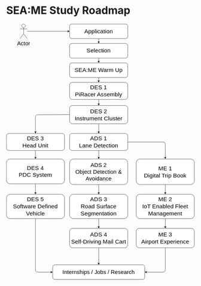 # SEA:ME Study Roadmap

<svg xmlns="http://www.w3.org/2000/svg" xmlns:xlink="http://www.w3.org/1999/xlink" version="1.1" width="778px" viewBox="-0.5 -0.5 778 1052" content="&lt;mxfile pages=&quot;2&quot;&gt;&lt;diagram name=&quot;SEA:ME&quot; id=&quot;uRKl7_90KI2oCN6sLFnV&quot;&gt;&lt;mxGraphModel dx=&quot;1509&quot; dy=&quot;749&quot; grid=&quot;1&quot; gridSize=&quot;10&quot; guides=&quot;1&quot; tooltips=&quot;1&quot; connect=&quot;1&quot; arrows=&quot;1&quot; fold=&quot;1&quot; page=&quot;1&quot; pageScale=&quot;1&quot; pageWidth=&quot;850&quot; pageHeight=&quot;1100&quot; math=&quot;0&quot; shadow=&quot;0&quot;&gt;&lt;root&gt;&lt;mxCell id=&quot;0&quot;/&gt;&lt;mxCell id=&quot;1&quot; parent=&quot;0&quot;/&gt;&lt;mxCell id=&quot;25&quot; style=&quot;edgeStyle=none;html=1;exitX=0.5;exitY=1;exitDx=0;exitDy=0;entryX=0.5;entryY=0;entryDx=0;entryDy=0;fontSize=23;&quot; edge=&quot;1&quot; parent=&quot;1&quot; source=&quot;2&quot; target=&quot;7&quot;&gt;&lt;mxGeometry relative=&quot;1&quot; as=&quot;geometry&quot;/&gt;&lt;/mxCell&gt;&lt;UserObject label=&quot;&amp;lt;span style=&amp;quot;font-size: 24px;&amp;quot;&amp;gt;DES 1&amp;lt;br&amp;gt;PiRacer Assembly&amp;lt;/span&amp;gt;&quot; link=&quot;https://github.com/SEA-ME/DES_PiRacer-Assembly&quot; linkTarget=&quot;_blank&quot; id=&quot;2&quot;&gt;&lt;mxCell style=&quot;rounded=1;whiteSpace=wrap;html=1;&quot; vertex=&quot;1&quot; parent=&quot;1&quot;&gt;&lt;mxGeometry x=&quot;305&quot; y=&quot;280&quot; width=&quot;240&quot; height=&quot;70&quot; as=&quot;geometry&quot;/&gt;&lt;/mxCell&gt;&lt;/UserObject&gt;&lt;mxCell id=&quot;24&quot; style=&quot;edgeStyle=none;html=1;exitX=0.5;exitY=1;exitDx=0;exitDy=0;entryX=0.5;entryY=0;entryDx=0;entryDy=0;fontSize=23;&quot; edge=&quot;1&quot; parent=&quot;1&quot; source=&quot;4&quot; target=&quot;2&quot;&gt;&lt;mxGeometry relative=&quot;1&quot; as=&quot;geometry&quot;/&gt;&lt;/mxCell&gt;&lt;UserObject label=&quot;&amp;lt;font style=&amp;quot;font-size: 24px;&amp;quot;&amp;gt;SEA:ME Warm Up&amp;lt;/font&amp;gt;&quot; link=&quot;https://github.com/SEA-ME/SEA-ME-warm-up&quot; linkTarget=&quot;_blank&quot; id=&quot;4&quot;&gt;&lt;mxCell style=&quot;rounded=1;whiteSpace=wrap;html=1;&quot; vertex=&quot;1&quot; parent=&quot;1&quot;&gt;&lt;mxGeometry x=&quot;305&quot; y=&quot;200&quot; width=&quot;240&quot; height=&quot;60&quot; as=&quot;geometry&quot;/&gt;&lt;/mxCell&gt;&lt;/UserObject&gt;&lt;mxCell id=&quot;23&quot; style=&quot;edgeStyle=none;html=1;exitX=0.5;exitY=1;exitDx=0;exitDy=0;entryX=0.5;entryY=0;entryDx=0;entryDy=0;fontSize=23;&quot; edge=&quot;1&quot; parent=&quot;1&quot; source=&quot;5&quot; target=&quot;4&quot;&gt;&lt;mxGeometry relative=&quot;1&quot; as=&quot;geometry&quot;/&gt;&lt;/mxCell&gt;&lt;mxCell id=&quot;5&quot; value=&quot;&amp;lt;font style=&amp;quot;font-size: 24px;&amp;quot;&amp;gt;Selection&amp;lt;/font&amp;gt;&quot; style=&quot;rounded=1;whiteSpace=wrap;html=1;&quot; vertex=&quot;1&quot; parent=&quot;1&quot;&gt;&lt;mxGeometry x=&quot;305&quot; y=&quot;120&quot; width=&quot;240&quot; height=&quot;60&quot; as=&quot;geometry&quot;/&gt;&lt;/mxCell&gt;&lt;mxCell id=&quot;22&quot; style=&quot;edgeStyle=none;html=1;exitX=0.5;exitY=1;exitDx=0;exitDy=0;entryX=0.5;entryY=0;entryDx=0;entryDy=0;fontSize=23;&quot; edge=&quot;1&quot; parent=&quot;1&quot; source=&quot;6&quot; target=&quot;5&quot;&gt;&lt;mxGeometry relative=&quot;1&quot; as=&quot;geometry&quot;/&gt;&lt;/mxCell&gt;&lt;mxCell id=&quot;6&quot; value=&quot;&amp;lt;font style=&amp;quot;font-size: 24px;&amp;quot;&amp;gt;Application&amp;lt;/font&amp;gt;&quot; style=&quot;rounded=1;whiteSpace=wrap;html=1;&quot; vertex=&quot;1&quot; parent=&quot;1&quot;&gt;&lt;mxGeometry x=&quot;305&quot; y=&quot;40&quot; width=&quot;240&quot; height=&quot;60&quot; as=&quot;geometry&quot;/&gt;&lt;/mxCell&gt;&lt;mxCell id=&quot;26&quot; style=&quot;edgeStyle=none;html=1;exitX=0;exitY=0.5;exitDx=0;exitDy=0;entryX=0.5;entryY=0;entryDx=0;entryDy=0;fontSize=23;&quot; edge=&quot;1&quot; parent=&quot;1&quot; source=&quot;7&quot; target=&quot;8&quot;&gt;&lt;mxGeometry relative=&quot;1&quot; as=&quot;geometry&quot;&gt;&lt;Array as=&quot;points&quot;&gt;&lt;mxPoint x=&quot;164&quot; y=&quot;413&quot;/&gt;&lt;/Array&gt;&lt;/mxGeometry&gt;&lt;/mxCell&gt;&lt;mxCell id=&quot;29&quot; style=&quot;edgeStyle=none;html=1;exitX=0.5;exitY=1;exitDx=0;exitDy=0;entryX=0.5;entryY=0;entryDx=0;entryDy=0;fontSize=23;&quot; edge=&quot;1&quot; parent=&quot;1&quot; source=&quot;7&quot; target=&quot;11&quot;&gt;&lt;mxGeometry relative=&quot;1&quot; as=&quot;geometry&quot;/&gt;&lt;/mxCell&gt;&lt;UserObject label=&quot;&amp;lt;span style=&amp;quot;font-size: 24px;&amp;quot;&amp;gt;DES 2&amp;lt;br&amp;gt;Instrument Cluster&amp;lt;/span&amp;gt;&quot; link=&quot;https://github.com/SEA-ME/DES_Instrument-Cluster&quot; linkTarget=&quot;_blank&quot; id=&quot;7&quot;&gt;&lt;mxCell style=&quot;rounded=1;whiteSpace=wrap;html=1;&quot; vertex=&quot;1&quot; parent=&quot;1&quot;&gt;&lt;mxGeometry x=&quot;305&quot; y=&quot;375&quot; width=&quot;240&quot; height=&quot;75&quot; as=&quot;geometry&quot;/&gt;&lt;/mxCell&gt;&lt;/UserObject&gt;&lt;mxCell id=&quot;27&quot; style=&quot;edgeStyle=none;html=1;exitX=0.5;exitY=1;exitDx=0;exitDy=0;entryX=0.5;entryY=0;entryDx=0;entryDy=0;fontSize=23;&quot; edge=&quot;1&quot; parent=&quot;1&quot; source=&quot;8&quot; target=&quot;9&quot;&gt;&lt;mxGeometry relative=&quot;1&quot; as=&quot;geometry&quot;/&gt;&lt;/mxCell&gt;&lt;UserObject label=&quot;&amp;lt;span style=&amp;quot;font-size: 24px;&amp;quot;&amp;gt;DES 3&amp;lt;br&amp;gt;Head Unit&amp;lt;/span&amp;gt;&quot; link=&quot;https://github.com/SEA-ME/DES_Head-Unit&quot; linkTarget=&quot;_blank&quot; id=&quot;8&quot;&gt;&lt;mxCell style=&quot;rounded=1;whiteSpace=wrap;html=1;&quot; vertex=&quot;1&quot; parent=&quot;1&quot;&gt;&lt;mxGeometry x=&quot;44&quot; y=&quot;490&quot; width=&quot;240&quot; height=&quot;70&quot; as=&quot;geometry&quot;/&gt;&lt;/mxCell&gt;&lt;/UserObject&gt;&lt;mxCell id=&quot;28&quot; style=&quot;edgeStyle=none;html=1;exitX=0.5;exitY=1;exitDx=0;exitDy=0;entryX=0.5;entryY=0;entryDx=0;entryDy=0;fontSize=23;&quot; edge=&quot;1&quot; parent=&quot;1&quot; source=&quot;9&quot; target=&quot;10&quot;&gt;&lt;mxGeometry relative=&quot;1&quot; as=&quot;geometry&quot;/&gt;&lt;/mxCell&gt;&lt;UserObject label=&quot;&amp;lt;span style=&amp;quot;font-size: 24px;&amp;quot;&amp;gt;DES 4&amp;lt;br&amp;gt;PDC System&amp;lt;/span&amp;gt;&quot; link=&quot;https://github.com/SEA-ME/DES_PDC-System&quot; linkTarget=&quot;_blank&quot; id=&quot;9&quot;&gt;&lt;mxCell style=&quot;rounded=1;whiteSpace=wrap;html=1;&quot; vertex=&quot;1&quot; parent=&quot;1&quot;&gt;&lt;mxGeometry x=&quot;44&quot; y=&quot;595&quot; width=&quot;240&quot; height=&quot;102&quot; as=&quot;geometry&quot;/&gt;&lt;/mxCell&gt;&lt;/UserObject&gt;&lt;mxCell id=&quot;39&quot; style=&quot;edgeStyle=none;html=1;exitX=0.5;exitY=1;exitDx=0;exitDy=0;entryX=0;entryY=0.5;entryDx=0;entryDy=0;fontSize=23;&quot; edge=&quot;1&quot; parent=&quot;1&quot; source=&quot;10&quot; target=&quot;36&quot;&gt;&lt;mxGeometry relative=&quot;1&quot; as=&quot;geometry&quot;&gt;&lt;Array as=&quot;points&quot;&gt;&lt;mxPoint x=&quot;164&quot; y=&quot;1060&quot;/&gt;&lt;/Array&gt;&lt;/mxGeometry&gt;&lt;/mxCell&gt;&lt;UserObject label=&quot;&amp;lt;span style=&amp;quot;font-size: 24px;&amp;quot;&amp;gt;DES 5&amp;lt;br&amp;gt;Software Defined Vehicle&amp;lt;br&amp;gt;&amp;lt;/span&amp;gt;&quot; link=&quot;https://github.com/SEA-ME/DES_SDV&quot; linkTarget=&quot;_blank&quot; id=&quot;10&quot;&gt;&lt;mxCell style=&quot;rounded=1;whiteSpace=wrap;html=1;&quot; vertex=&quot;1&quot; parent=&quot;1&quot;&gt;&lt;mxGeometry x=&quot;44&quot; y=&quot;740&quot; width=&quot;240&quot; height=&quot;100&quot; as=&quot;geometry&quot;/&gt;&lt;/mxCell&gt;&lt;/UserObject&gt;&lt;mxCell id=&quot;30&quot; style=&quot;edgeStyle=none;html=1;exitX=0.5;exitY=1;exitDx=0;exitDy=0;entryX=0.5;entryY=0;entryDx=0;entryDy=0;fontSize=23;&quot; edge=&quot;1&quot; parent=&quot;1&quot; source=&quot;11&quot; target=&quot;12&quot;&gt;&lt;mxGeometry relative=&quot;1&quot; as=&quot;geometry&quot;/&gt;&lt;/mxCell&gt;&lt;mxCell id=&quot;33&quot; style=&quot;edgeStyle=none;html=1;exitX=1;exitY=0.5;exitDx=0;exitDy=0;entryX=0.5;entryY=0;entryDx=0;entryDy=0;fontSize=23;&quot; edge=&quot;1&quot; parent=&quot;1&quot; source=&quot;11&quot; target=&quot;15&quot;&gt;&lt;mxGeometry relative=&quot;1&quot; as=&quot;geometry&quot;&gt;&lt;Array as=&quot;points&quot;&gt;&lt;mxPoint x=&quot;700&quot; y=&quot;525&quot;/&gt;&lt;/Array&gt;&lt;/mxGeometry&gt;&lt;/mxCell&gt;&lt;UserObject label=&quot;&amp;lt;span style=&amp;quot;font-size: 24px;&amp;quot;&amp;gt;ADS 1&amp;lt;br&amp;gt;Lane Detection&amp;lt;br&amp;gt;&amp;lt;/span&amp;gt;&quot; link=&quot;https://github.com/SEA-ME/ADS_Autonomous-Lane-Detection&quot; linkTarget=&quot;_blank&quot; id=&quot;11&quot;&gt;&lt;mxCell style=&quot;rounded=1;whiteSpace=wrap;html=1;&quot; vertex=&quot;1&quot; parent=&quot;1&quot;&gt;&lt;mxGeometry x=&quot;305&quot; y=&quot;490&quot; width=&quot;240&quot; height=&quot;70&quot; as=&quot;geometry&quot;/&gt;&lt;/mxCell&gt;&lt;/UserObject&gt;&lt;mxCell id=&quot;31&quot; style=&quot;edgeStyle=none;html=1;exitX=0.5;exitY=1;exitDx=0;exitDy=0;entryX=0.5;entryY=0;entryDx=0;entryDy=0;fontSize=23;&quot; edge=&quot;1&quot; parent=&quot;1&quot; source=&quot;12&quot; target=&quot;13&quot;&gt;&lt;mxGeometry relative=&quot;1&quot; as=&quot;geometry&quot;/&gt;&lt;/mxCell&gt;&lt;UserObject label=&quot;&amp;lt;font style=&amp;quot;font-size: 23px;&amp;quot;&amp;gt;ADS 2&amp;lt;br&amp;gt;Object Detection &amp;amp;amp; Avoidance&amp;lt;/font&amp;gt;&quot; link=&quot;https://github.com/SEA-ME/ADS_Object-Detection-and-Avoidance&quot; linkTarget=&quot;_blank&quot; id=&quot;12&quot;&gt;&lt;mxCell style=&quot;rounded=1;whiteSpace=wrap;html=1;&quot; vertex=&quot;1&quot; parent=&quot;1&quot;&gt;&lt;mxGeometry x=&quot;305&quot; y=&quot;595&quot; width=&quot;240&quot; height=&quot;105&quot; as=&quot;geometry&quot;/&gt;&lt;/mxCell&gt;&lt;/UserObject&gt;&lt;mxCell id=&quot;32&quot; style=&quot;edgeStyle=none;html=1;exitX=0.5;exitY=1;exitDx=0;exitDy=0;entryX=0.5;entryY=0;entryDx=0;entryDy=0;fontSize=23;&quot; edge=&quot;1&quot; parent=&quot;1&quot; source=&quot;13&quot; target=&quot;14&quot;&gt;&lt;mxGeometry relative=&quot;1&quot; as=&quot;geometry&quot;/&gt;&lt;/mxCell&gt;&lt;UserObject label=&quot;&amp;lt;span style=&amp;quot;font-size: 24px;&amp;quot;&amp;gt;ADS 3&amp;lt;br&amp;gt;Road Surface Segmentation&amp;lt;br&amp;gt;&amp;lt;/span&amp;gt;&quot; link=&quot;https://github.com/SEA-ME/ADS_Road-Surface-Segmentation&quot; linkTarget=&quot;_blank&quot; id=&quot;13&quot;&gt;&lt;mxCell style=&quot;rounded=1;whiteSpace=wrap;html=1;&quot; vertex=&quot;1&quot; parent=&quot;1&quot;&gt;&lt;mxGeometry x=&quot;305&quot; y=&quot;740&quot; width=&quot;240&quot; height=&quot;100&quot; as=&quot;geometry&quot;/&gt;&lt;/mxCell&gt;&lt;/UserObject&gt;&lt;mxCell id=&quot;40&quot; style=&quot;edgeStyle=none;html=1;exitX=0.5;exitY=1;exitDx=0;exitDy=0;entryX=0.5;entryY=0;entryDx=0;entryDy=0;fontSize=23;&quot; edge=&quot;1&quot; parent=&quot;1&quot; source=&quot;14&quot; target=&quot;36&quot;&gt;&lt;mxGeometry relative=&quot;1&quot; as=&quot;geometry&quot;/&gt;&lt;/mxCell&gt;&lt;UserObject label=&quot;&amp;lt;span style=&amp;quot;font-size: 24px;&amp;quot;&amp;gt;ADS 4&amp;lt;br&amp;gt;Self-Driving Mail Cart&amp;lt;br&amp;gt;&amp;lt;/span&amp;gt;&quot; link=&quot;https://github.com/SEA-ME/ADS_Self-driving-mail-cart&quot; linkTarget=&quot;_blank&quot; id=&quot;14&quot;&gt;&lt;mxCell style=&quot;rounded=1;whiteSpace=wrap;html=1;&quot; vertex=&quot;1&quot; parent=&quot;1&quot;&gt;&lt;mxGeometry x=&quot;305&quot; y=&quot;880&quot; width=&quot;240&quot; height=&quot;80&quot; as=&quot;geometry&quot;/&gt;&lt;/mxCell&gt;&lt;/UserObject&gt;&lt;mxCell id=&quot;34&quot; style=&quot;edgeStyle=none;html=1;exitX=0.5;exitY=1;exitDx=0;exitDy=0;entryX=0.5;entryY=0;entryDx=0;entryDy=0;fontSize=23;&quot; edge=&quot;1&quot; parent=&quot;1&quot; source=&quot;15&quot; target=&quot;16&quot;&gt;&lt;mxGeometry relative=&quot;1&quot; as=&quot;geometry&quot;/&gt;&lt;/mxCell&gt;&lt;UserObject label=&quot;&amp;lt;span style=&amp;quot;font-size: 24px;&amp;quot;&amp;gt;ME 1&amp;lt;br&amp;gt;Digital Trip Book&amp;lt;br&amp;gt;&amp;lt;/span&amp;gt;&quot; link=&quot;https://github.com/SEA-ME/ME_Digital-Trip-Book&quot; linkTarget=&quot;_blank&quot; id=&quot;15&quot;&gt;&lt;mxCell style=&quot;rounded=1;whiteSpace=wrap;html=1;&quot; vertex=&quot;1&quot; parent=&quot;1&quot;&gt;&lt;mxGeometry x=&quot;580&quot; y=&quot;595&quot; width=&quot;240&quot; height=&quot;105&quot; as=&quot;geometry&quot;/&gt;&lt;/mxCell&gt;&lt;/UserObject&gt;&lt;mxCell id=&quot;35&quot; style=&quot;edgeStyle=none;html=1;exitX=0.5;exitY=1;exitDx=0;exitDy=0;entryX=0.5;entryY=0;entryDx=0;entryDy=0;fontSize=23;&quot; edge=&quot;1&quot; parent=&quot;1&quot; source=&quot;16&quot; target=&quot;17&quot;&gt;&lt;mxGeometry relative=&quot;1&quot; as=&quot;geometry&quot;/&gt;&lt;/mxCell&gt;&lt;UserObject label=&quot;&amp;lt;span style=&amp;quot;font-size: 24px;&amp;quot;&amp;gt;ME 2&amp;lt;br&amp;gt;IoT Enabled Fleet Management&amp;lt;br&amp;gt;&amp;lt;/span&amp;gt;&quot; link=&quot;https://github.com/SEA-ME/ME_IoT-Enabled-Fleet-Management&quot; linkTarget=&quot;_blank&quot; id=&quot;16&quot;&gt;&lt;mxCell style=&quot;rounded=1;whiteSpace=wrap;html=1;&quot; vertex=&quot;1&quot; parent=&quot;1&quot;&gt;&lt;mxGeometry x=&quot;580&quot; y=&quot;740&quot; width=&quot;240&quot; height=&quot;100&quot; as=&quot;geometry&quot;/&gt;&lt;/mxCell&gt;&lt;/UserObject&gt;&lt;mxCell id=&quot;41&quot; style=&quot;edgeStyle=none;html=1;exitX=0.5;exitY=1;exitDx=0;exitDy=0;entryX=1;entryY=0.5;entryDx=0;entryDy=0;fontSize=23;&quot; edge=&quot;1&quot; parent=&quot;1&quot; source=&quot;17&quot; target=&quot;36&quot;&gt;&lt;mxGeometry relative=&quot;1&quot; as=&quot;geometry&quot;&gt;&lt;Array as=&quot;points&quot;&gt;&lt;mxPoint x=&quot;700&quot; y=&quot;1060&quot;/&gt;&lt;/Array&gt;&lt;/mxGeometry&gt;&lt;/mxCell&gt;&lt;UserObject label=&quot;&amp;lt;span style=&amp;quot;font-size: 24px;&amp;quot;&amp;gt;ME 3&amp;lt;br&amp;gt;Airport Experience&amp;lt;br&amp;gt;&amp;lt;/span&amp;gt;&quot; link=&quot;https://github.com/SEA-ME/ME_Airport-Experience&quot; linkTarget=&quot;_blank&quot; id=&quot;17&quot;&gt;&lt;mxCell style=&quot;rounded=1;whiteSpace=wrap;html=1;&quot; vertex=&quot;1&quot; parent=&quot;1&quot;&gt;&lt;mxGeometry x=&quot;580&quot; y=&quot;880&quot; width=&quot;240&quot; height=&quot;80&quot; as=&quot;geometry&quot;/&gt;&lt;/mxCell&gt;&lt;/UserObject&gt;&lt;mxCell id=&quot;36&quot; value=&quot;Internships / Jobs / Research&quot; style=&quot;rounded=1;whiteSpace=wrap;html=1;fontSize=23;&quot; vertex=&quot;1&quot; parent=&quot;1&quot;&gt;&lt;mxGeometry x=&quot;235&quot; y=&quot;1030&quot; width=&quot;380&quot; height=&quot;60&quot; as=&quot;geometry&quot;/&gt;&lt;/mxCell&gt;&lt;mxCell id=&quot;43&quot; style=&quot;edgeStyle=none;html=1;entryX=0;entryY=0.5;entryDx=0;entryDy=0;fontSize=23;&quot; edge=&quot;1&quot; parent=&quot;1&quot; source=&quot;42&quot; target=&quot;6&quot;&gt;&lt;mxGeometry relative=&quot;1&quot; as=&quot;geometry&quot;/&gt;&lt;/mxCell&gt;&lt;mxCell id=&quot;42&quot; value=&quot;Actor&quot; style=&quot;shape=umlActor;verticalLabelPosition=bottom;verticalAlign=top;html=1;outlineConnect=0;fontSize=23;&quot; vertex=&quot;1&quot; parent=&quot;1&quot;&gt;&lt;mxGeometry x=&quot;100&quot; y=&quot;40&quot; width=&quot;30&quot; height=&quot;60&quot; as=&quot;geometry&quot;/&gt;&lt;/mxCell&gt;&lt;/root&gt;&lt;/mxGraphModel&gt;&lt;/diagram&gt;&lt;/mxfile&gt;" onclick="(function(svg){var src=window.event.target||window.event.srcElement;while (src!=null&amp;&amp;src.nodeName.toLowerCase()!='a'){src=src.parentNode;}if(src==null){if(svg.wnd!=null&amp;&amp;!svg.wnd.closed){svg.wnd.focus();}else{var r=function(evt){if(evt.data=='ready'&amp;&amp;evt.source==svg.wnd){svg.wnd.postMessage(decodeURIComponent(svg.getAttribute('content')),'*');window.removeEventListener('message',r);}};window.addEventListener('message',r);svg.wnd=window.open('https://viewer.diagrams.net/?client=1&amp;page=0&amp;edit=_blank');}}})(this);" style="cursor:pointer;max-width:100%;max-height:1052px;"><defs/><g><path d="M 381 310 L 381 328.63" fill="none" stroke="rgb(0, 0, 0)" stroke-miterlimit="10" pointer-events="stroke"/><path d="M 381 333.88 L 377.5 326.88 L 381 328.63 L 384.5 326.88 Z" fill="rgb(0, 0, 0)" stroke="rgb(0, 0, 0)" stroke-miterlimit="10" pointer-events="all"/><a xlink:href="https://github.com/SEA-ME/DES_PiRacer-Assembly" target="_blank"><rect x="261" y="240" width="240" height="70" rx="10.5" ry="10.5" fill="rgb(255, 255, 255)" stroke="rgb(0, 0, 0)" pointer-events="all"/><g transform="translate(-0.5 -0.5)"><switch><foreignObject pointer-events="none" width="100%" height="100%" requiredFeatures="http://www.w3.org/TR/SVG11/feature#Extensibility" style="overflow: visible; text-align: left;"><div xmlns="http://www.w3.org/1999/xhtml" style="display: flex; align-items: unsafe center; justify-content: unsafe center; width: 238px; height: 1px; padding-top: 275px; margin-left: 262px;"><div data-drawio-colors="color: rgb(0, 0, 0); " style="box-sizing: border-box; font-size: 0px; text-align: center;"><div style="display: inline-block; font-size: 12px; font-family: Helvetica; color: rgb(0, 0, 0); line-height: 1.2; pointer-events: all; white-space: normal; overflow-wrap: normal;"><span style="font-size: 24px;">DES 1<br />PiRacer Assembly</span></div></div></div></foreignObject><text x="381" y="279" fill="rgb(0, 0, 0)" font-family="Helvetica" font-size="12px" text-anchor="middle">DES 1...</text></switch></g></a><path d="M 381 220 L 381 233.63" fill="none" stroke="rgb(0, 0, 0)" stroke-miterlimit="10" pointer-events="stroke"/><path d="M 381 238.88 L 377.5 231.88 L 381 233.63 L 384.5 231.88 Z" fill="rgb(0, 0, 0)" stroke="rgb(0, 0, 0)" stroke-miterlimit="10" pointer-events="all"/><a xlink:href="https://github.com/SEA-ME/SEA-ME-warm-up" target="_blank"><rect x="261" y="160" width="240" height="60" rx="9" ry="9" fill="rgb(255, 255, 255)" stroke="rgb(0, 0, 0)" pointer-events="all"/><g transform="translate(-0.5 -0.5)"><switch><foreignObject pointer-events="none" width="100%" height="100%" requiredFeatures="http://www.w3.org/TR/SVG11/feature#Extensibility" style="overflow: visible; text-align: left;"><div xmlns="http://www.w3.org/1999/xhtml" style="display: flex; align-items: unsafe center; justify-content: unsafe center; width: 238px; height: 1px; padding-top: 190px; margin-left: 262px;"><div data-drawio-colors="color: rgb(0, 0, 0); " style="box-sizing: border-box; font-size: 0px; text-align: center;"><div style="display: inline-block; font-size: 12px; font-family: Helvetica; color: rgb(0, 0, 0); line-height: 1.2; pointer-events: all; white-space: normal; overflow-wrap: normal;"><font style="font-size: 24px;">SEA:ME Warm Up</font></div></div></div></foreignObject><text x="381" y="194" fill="rgb(0, 0, 0)" font-family="Helvetica" font-size="12px" text-anchor="middle">SEA:ME Warm Up</text></switch></g></a><path d="M 381 140 L 381 153.63" fill="none" stroke="rgb(0, 0, 0)" stroke-miterlimit="10" pointer-events="stroke"/><path d="M 381 158.88 L 377.5 151.88 L 381 153.63 L 384.5 151.88 Z" fill="rgb(0, 0, 0)" stroke="rgb(0, 0, 0)" stroke-miterlimit="10" pointer-events="all"/><rect x="261" y="80" width="240" height="60" rx="9" ry="9" fill="rgb(255, 255, 255)" stroke="rgb(0, 0, 0)" pointer-events="all"/><g transform="translate(-0.5 -0.5)"><switch><foreignObject pointer-events="none" width="100%" height="100%" requiredFeatures="http://www.w3.org/TR/SVG11/feature#Extensibility" style="overflow: visible; text-align: left;"><div xmlns="http://www.w3.org/1999/xhtml" style="display: flex; align-items: unsafe center; justify-content: unsafe center; width: 238px; height: 1px; padding-top: 110px; margin-left: 262px;"><div data-drawio-colors="color: rgb(0, 0, 0); " style="box-sizing: border-box; font-size: 0px; text-align: center;"><div style="display: inline-block; font-size: 12px; font-family: Helvetica; color: rgb(0, 0, 0); line-height: 1.2; pointer-events: all; white-space: normal; overflow-wrap: normal;"><font style="font-size: 24px;">Selection</font></div></div></div></foreignObject><text x="381" y="114" fill="rgb(0, 0, 0)" font-family="Helvetica" font-size="12px" text-anchor="middle">Selection</text></switch></g><path d="M 381 60 L 381 73.63" fill="none" stroke="rgb(0, 0, 0)" stroke-miterlimit="10" pointer-events="stroke"/><path d="M 381 78.88 L 377.5 71.88 L 381 73.63 L 384.5 71.88 Z" fill="rgb(0, 0, 0)" stroke="rgb(0, 0, 0)" stroke-miterlimit="10" pointer-events="all"/><rect x="261" y="0" width="240" height="60" rx="9" ry="9" fill="rgb(255, 255, 255)" stroke="rgb(0, 0, 0)" pointer-events="all"/><g transform="translate(-0.5 -0.5)"><switch><foreignObject pointer-events="none" width="100%" height="100%" requiredFeatures="http://www.w3.org/TR/SVG11/feature#Extensibility" style="overflow: visible; text-align: left;"><div xmlns="http://www.w3.org/1999/xhtml" style="display: flex; align-items: unsafe center; justify-content: unsafe center; width: 238px; height: 1px; padding-top: 30px; margin-left: 262px;"><div data-drawio-colors="color: rgb(0, 0, 0); " style="box-sizing: border-box; font-size: 0px; text-align: center;"><div style="display: inline-block; font-size: 12px; font-family: Helvetica; color: rgb(0, 0, 0); line-height: 1.2; pointer-events: all; white-space: normal; overflow-wrap: normal;"><font style="font-size: 24px;">Application</font></div></div></div></foreignObject><text x="381" y="34" fill="rgb(0, 0, 0)" font-family="Helvetica" font-size="12px" text-anchor="middle">Application</text></switch></g><path d="M 261 372.5 L 130 372.96 Q 120 373 120 383 L 120 443.63" fill="none" stroke="rgb(0, 0, 0)" stroke-miterlimit="10" pointer-events="stroke"/><path d="M 120 448.88 L 116.5 441.88 L 120 443.63 L 123.5 441.88 Z" fill="rgb(0, 0, 0)" stroke="rgb(0, 0, 0)" stroke-miterlimit="10" pointer-events="all"/><path d="M 381 410 L 381 443.63" fill="none" stroke="rgb(0, 0, 0)" stroke-miterlimit="10" pointer-events="stroke"/><path d="M 381 448.88 L 377.5 441.88 L 381 443.63 L 384.5 441.88 Z" fill="rgb(0, 0, 0)" stroke="rgb(0, 0, 0)" stroke-miterlimit="10" pointer-events="all"/><a xlink:href="https://github.com/SEA-ME/DES_Instrument-Cluster" target="_blank"><rect x="261" y="335" width="240" height="75" rx="11.25" ry="11.25" fill="rgb(255, 255, 255)" stroke="rgb(0, 0, 0)" pointer-events="all"/><g transform="translate(-0.5 -0.5)"><switch><foreignObject pointer-events="none" width="100%" height="100%" requiredFeatures="http://www.w3.org/TR/SVG11/feature#Extensibility" style="overflow: visible; text-align: left;"><div xmlns="http://www.w3.org/1999/xhtml" style="display: flex; align-items: unsafe center; justify-content: unsafe center; width: 238px; height: 1px; padding-top: 373px; margin-left: 262px;"><div data-drawio-colors="color: rgb(0, 0, 0); " style="box-sizing: border-box; font-size: 0px; text-align: center;"><div style="display: inline-block; font-size: 12px; font-family: Helvetica; color: rgb(0, 0, 0); line-height: 1.2; pointer-events: all; white-space: normal; overflow-wrap: normal;"><span style="font-size: 24px;">DES 2<br />Instrument Cluster</span></div></div></div></foreignObject><text x="381" y="376" fill="rgb(0, 0, 0)" font-family="Helvetica" font-size="12px" text-anchor="middle">DES 2...</text></switch></g></a><path d="M 120 520 L 120 548.63" fill="none" stroke="rgb(0, 0, 0)" stroke-miterlimit="10" pointer-events="stroke"/><path d="M 120 553.88 L 116.5 546.88 L 120 548.63 L 123.5 546.88 Z" fill="rgb(0, 0, 0)" stroke="rgb(0, 0, 0)" stroke-miterlimit="10" pointer-events="all"/><a xlink:href="https://github.com/SEA-ME/DES_Head-Unit" target="_blank"><rect x="0" y="450" width="240" height="70" rx="10.5" ry="10.5" fill="rgb(255, 255, 255)" stroke="rgb(0, 0, 0)" pointer-events="all"/><g transform="translate(-0.5 -0.5)"><switch><foreignObject pointer-events="none" width="100%" height="100%" requiredFeatures="http://www.w3.org/TR/SVG11/feature#Extensibility" style="overflow: visible; text-align: left;"><div xmlns="http://www.w3.org/1999/xhtml" style="display: flex; align-items: unsafe center; justify-content: unsafe center; width: 238px; height: 1px; padding-top: 485px; margin-left: 1px;"><div data-drawio-colors="color: rgb(0, 0, 0); " style="box-sizing: border-box; font-size: 0px; text-align: center;"><div style="display: inline-block; font-size: 12px; font-family: Helvetica; color: rgb(0, 0, 0); line-height: 1.2; pointer-events: all; white-space: normal; overflow-wrap: normal;"><span style="font-size: 24px;">DES 3<br />Head Unit</span></div></div></div></foreignObject><text x="120" y="489" fill="rgb(0, 0, 0)" font-family="Helvetica" font-size="12px" text-anchor="middle">DES 3...</text></switch></g></a><path d="M 120 657 L 120 693.63" fill="none" stroke="rgb(0, 0, 0)" stroke-miterlimit="10" pointer-events="stroke"/><path d="M 120 698.88 L 116.5 691.88 L 120 693.63 L 123.5 691.88 Z" fill="rgb(0, 0, 0)" stroke="rgb(0, 0, 0)" stroke-miterlimit="10" pointer-events="all"/><a xlink:href="https://github.com/SEA-ME/DES_PDC-System" target="_blank"><rect x="0" y="555" width="240" height="102" rx="15.3" ry="15.3" fill="rgb(255, 255, 255)" stroke="rgb(0, 0, 0)" pointer-events="all"/><g transform="translate(-0.5 -0.5)"><switch><foreignObject pointer-events="none" width="100%" height="100%" requiredFeatures="http://www.w3.org/TR/SVG11/feature#Extensibility" style="overflow: visible; text-align: left;"><div xmlns="http://www.w3.org/1999/xhtml" style="display: flex; align-items: unsafe center; justify-content: unsafe center; width: 238px; height: 1px; padding-top: 606px; margin-left: 1px;"><div data-drawio-colors="color: rgb(0, 0, 0); " style="box-sizing: border-box; font-size: 0px; text-align: center;"><div style="display: inline-block; font-size: 12px; font-family: Helvetica; color: rgb(0, 0, 0); line-height: 1.2; pointer-events: all; white-space: normal; overflow-wrap: normal;"><span style="font-size: 24px;">DES 4<br />PDC System</span></div></div></div></foreignObject><text x="120" y="610" fill="rgb(0, 0, 0)" font-family="Helvetica" font-size="12px" text-anchor="middle">DES 4...</text></switch></g></a><path d="M 120 800 L 120 1010 Q 120 1020 130 1020 L 184.63 1020" fill="none" stroke="rgb(0, 0, 0)" stroke-miterlimit="10" pointer-events="stroke"/><path d="M 189.88 1020 L 182.88 1023.5 L 184.63 1020 L 182.88 1016.5 Z" fill="rgb(0, 0, 0)" stroke="rgb(0, 0, 0)" stroke-miterlimit="10" pointer-events="all"/><a xlink:href="https://github.com/SEA-ME/DES_SDV" target="_blank"><rect x="0" y="700" width="240" height="100" rx="15" ry="15" fill="rgb(255, 255, 255)" stroke="rgb(0, 0, 0)" pointer-events="all"/><g transform="translate(-0.5 -0.5)"><switch><foreignObject pointer-events="none" width="100%" height="100%" requiredFeatures="http://www.w3.org/TR/SVG11/feature#Extensibility" style="overflow: visible; text-align: left;"><div xmlns="http://www.w3.org/1999/xhtml" style="display: flex; align-items: unsafe center; justify-content: unsafe center; width: 238px; height: 1px; padding-top: 750px; margin-left: 1px;"><div data-drawio-colors="color: rgb(0, 0, 0); " style="box-sizing: border-box; font-size: 0px; text-align: center;"><div style="display: inline-block; font-size: 12px; font-family: Helvetica; color: rgb(0, 0, 0); line-height: 1.2; pointer-events: all; white-space: normal; overflow-wrap: normal;"><span style="font-size: 24px;">DES 5<br />Software Defined Vehicle<br /></span></div></div></div></foreignObject><text x="120" y="754" fill="rgb(0, 0, 0)" font-family="Helvetica" font-size="12px" text-anchor="middle">DES 5...</text></switch></g></a><path d="M 381 520 L 381 548.63" fill="none" stroke="rgb(0, 0, 0)" stroke-miterlimit="10" pointer-events="stroke"/><path d="M 381 553.88 L 377.5 546.88 L 381 548.63 L 384.5 546.88 Z" fill="rgb(0, 0, 0)" stroke="rgb(0, 0, 0)" stroke-miterlimit="10" pointer-events="all"/><path d="M 501 485 L 646 485 Q 656 485 656 495 L 656 548.63" fill="none" stroke="rgb(0, 0, 0)" stroke-miterlimit="10" pointer-events="stroke"/><path d="M 656 553.88 L 652.5 546.88 L 656 548.63 L 659.5 546.88 Z" fill="rgb(0, 0, 0)" stroke="rgb(0, 0, 0)" stroke-miterlimit="10" pointer-events="all"/><a xlink:href="https://github.com/SEA-ME/ADS_Autonomous-Lane-Detection" target="_blank"><rect x="261" y="450" width="240" height="70" rx="10.5" ry="10.5" fill="rgb(255, 255, 255)" stroke="rgb(0, 0, 0)" pointer-events="all"/><g transform="translate(-0.5 -0.5)"><switch><foreignObject pointer-events="none" width="100%" height="100%" requiredFeatures="http://www.w3.org/TR/SVG11/feature#Extensibility" style="overflow: visible; text-align: left;"><div xmlns="http://www.w3.org/1999/xhtml" style="display: flex; align-items: unsafe center; justify-content: unsafe center; width: 238px; height: 1px; padding-top: 485px; margin-left: 262px;"><div data-drawio-colors="color: rgb(0, 0, 0); " style="box-sizing: border-box; font-size: 0px; text-align: center;"><div style="display: inline-block; font-size: 12px; font-family: Helvetica; color: rgb(0, 0, 0); line-height: 1.2; pointer-events: all; white-space: normal; overflow-wrap: normal;"><span style="font-size: 24px;">ADS 1<br />Lane Detection<br /></span></div></div></div></foreignObject><text x="381" y="489" fill="rgb(0, 0, 0)" font-family="Helvetica" font-size="12px" text-anchor="middle">ADS 1...</text></switch></g></a><path d="M 381 660 L 381 693.63" fill="none" stroke="rgb(0, 0, 0)" stroke-miterlimit="10" pointer-events="stroke"/><path d="M 381 698.88 L 377.5 691.88 L 381 693.63 L 384.5 691.88 Z" fill="rgb(0, 0, 0)" stroke="rgb(0, 0, 0)" stroke-miterlimit="10" pointer-events="all"/><a xlink:href="https://github.com/SEA-ME/ADS_Object-Detection-and-Avoidance" target="_blank"><rect x="261" y="555" width="240" height="105" rx="15.75" ry="15.75" fill="rgb(255, 255, 255)" stroke="rgb(0, 0, 0)" pointer-events="all"/><g transform="translate(-0.5 -0.5)"><switch><foreignObject pointer-events="none" width="100%" height="100%" requiredFeatures="http://www.w3.org/TR/SVG11/feature#Extensibility" style="overflow: visible; text-align: left;"><div xmlns="http://www.w3.org/1999/xhtml" style="display: flex; align-items: unsafe center; justify-content: unsafe center; width: 238px; height: 1px; padding-top: 608px; margin-left: 262px;"><div data-drawio-colors="color: rgb(0, 0, 0); " style="box-sizing: border-box; font-size: 0px; text-align: center;"><div style="display: inline-block; font-size: 12px; font-family: Helvetica; color: rgb(0, 0, 0); line-height: 1.2; pointer-events: all; white-space: normal; overflow-wrap: normal;"><font style="font-size: 23px;">ADS 2<br />Object Detection &amp; Avoidance</font></div></div></div></foreignObject><text x="381" y="611" fill="rgb(0, 0, 0)" font-family="Helvetica" font-size="12px" text-anchor="middle">ADS 2...</text></switch></g></a><path d="M 381 800 L 381 833.63" fill="none" stroke="rgb(0, 0, 0)" stroke-miterlimit="10" pointer-events="stroke"/><path d="M 381 838.88 L 377.5 831.88 L 381 833.63 L 384.5 831.88 Z" fill="rgb(0, 0, 0)" stroke="rgb(0, 0, 0)" stroke-miterlimit="10" pointer-events="all"/><a xlink:href="https://github.com/SEA-ME/ADS_Road-Surface-Segmentation" target="_blank"><rect x="261" y="700" width="240" height="100" rx="15" ry="15" fill="rgb(255, 255, 255)" stroke="rgb(0, 0, 0)" pointer-events="all"/><g transform="translate(-0.5 -0.5)"><switch><foreignObject pointer-events="none" width="100%" height="100%" requiredFeatures="http://www.w3.org/TR/SVG11/feature#Extensibility" style="overflow: visible; text-align: left;"><div xmlns="http://www.w3.org/1999/xhtml" style="display: flex; align-items: unsafe center; justify-content: unsafe center; width: 238px; height: 1px; padding-top: 750px; margin-left: 262px;"><div data-drawio-colors="color: rgb(0, 0, 0); " style="box-sizing: border-box; font-size: 0px; text-align: center;"><div style="display: inline-block; font-size: 12px; font-family: Helvetica; color: rgb(0, 0, 0); line-height: 1.2; pointer-events: all; white-space: normal; overflow-wrap: normal;"><span style="font-size: 24px;">ADS 3<br />Road Surface Segmentation<br /></span></div></div></div></foreignObject><text x="381" y="754" fill="rgb(0, 0, 0)" font-family="Helvetica" font-size="12px" text-anchor="middle">ADS 3...</text></switch></g></a><path d="M 381 920 L 381 983.63" fill="none" stroke="rgb(0, 0, 0)" stroke-miterlimit="10" pointer-events="stroke"/><path d="M 381 988.88 L 377.5 981.88 L 381 983.63 L 384.5 981.88 Z" fill="rgb(0, 0, 0)" stroke="rgb(0, 0, 0)" stroke-miterlimit="10" pointer-events="all"/><a xlink:href="https://github.com/SEA-ME/ADS_Self-driving-mail-cart" target="_blank"><rect x="261" y="840" width="240" height="80" rx="12" ry="12" fill="rgb(255, 255, 255)" stroke="rgb(0, 0, 0)" pointer-events="all"/><g transform="translate(-0.5 -0.5)"><switch><foreignObject pointer-events="none" width="100%" height="100%" requiredFeatures="http://www.w3.org/TR/SVG11/feature#Extensibility" style="overflow: visible; text-align: left;"><div xmlns="http://www.w3.org/1999/xhtml" style="display: flex; align-items: unsafe center; justify-content: unsafe center; width: 238px; height: 1px; padding-top: 880px; margin-left: 262px;"><div data-drawio-colors="color: rgb(0, 0, 0); " style="box-sizing: border-box; font-size: 0px; text-align: center;"><div style="display: inline-block; font-size: 12px; font-family: Helvetica; color: rgb(0, 0, 0); line-height: 1.2; pointer-events: all; white-space: normal; overflow-wrap: normal;"><span style="font-size: 24px;">ADS 4<br />Self-Driving Mail Cart<br /></span></div></div></div></foreignObject><text x="381" y="884" fill="rgb(0, 0, 0)" font-family="Helvetica" font-size="12px" text-anchor="middle">ADS 4...</text></switch></g></a><path d="M 656 660 L 656 693.63" fill="none" stroke="rgb(0, 0, 0)" stroke-miterlimit="10" pointer-events="stroke"/><path d="M 656 698.88 L 652.5 691.88 L 656 693.63 L 659.5 691.88 Z" fill="rgb(0, 0, 0)" stroke="rgb(0, 0, 0)" stroke-miterlimit="10" pointer-events="all"/><a xlink:href="https://github.com/SEA-ME/ME_Digital-Trip-Book" target="_blank"><rect x="536" y="555" width="240" height="105" rx="15.75" ry="15.75" fill="rgb(255, 255, 255)" stroke="rgb(0, 0, 0)" pointer-events="all"/><g transform="translate(-0.5 -0.5)"><switch><foreignObject pointer-events="none" width="100%" height="100%" requiredFeatures="http://www.w3.org/TR/SVG11/feature#Extensibility" style="overflow: visible; text-align: left;"><div xmlns="http://www.w3.org/1999/xhtml" style="display: flex; align-items: unsafe center; justify-content: unsafe center; width: 238px; height: 1px; padding-top: 608px; margin-left: 537px;"><div data-drawio-colors="color: rgb(0, 0, 0); " style="box-sizing: border-box; font-size: 0px; text-align: center;"><div style="display: inline-block; font-size: 12px; font-family: Helvetica; color: rgb(0, 0, 0); line-height: 1.2; pointer-events: all; white-space: normal; overflow-wrap: normal;"><span style="font-size: 24px;">ME 1<br />Digital Trip Book<br /></span></div></div></div></foreignObject><text x="656" y="611" fill="rgb(0, 0, 0)" font-family="Helvetica" font-size="12px" text-anchor="middle">ME 1...</text></switch></g></a><path d="M 656 800 L 656 833.63" fill="none" stroke="rgb(0, 0, 0)" stroke-miterlimit="10" pointer-events="stroke"/><path d="M 656 838.88 L 652.5 831.88 L 656 833.63 L 659.5 831.88 Z" fill="rgb(0, 0, 0)" stroke="rgb(0, 0, 0)" stroke-miterlimit="10" pointer-events="all"/><a xlink:href="https://github.com/SEA-ME/ME_IoT-Enabled-Fleet-Management" target="_blank"><rect x="536" y="700" width="240" height="100" rx="15" ry="15" fill="rgb(255, 255, 255)" stroke="rgb(0, 0, 0)" pointer-events="all"/><g transform="translate(-0.5 -0.5)"><switch><foreignObject pointer-events="none" width="100%" height="100%" requiredFeatures="http://www.w3.org/TR/SVG11/feature#Extensibility" style="overflow: visible; text-align: left;"><div xmlns="http://www.w3.org/1999/xhtml" style="display: flex; align-items: unsafe center; justify-content: unsafe center; width: 238px; height: 1px; padding-top: 750px; margin-left: 537px;"><div data-drawio-colors="color: rgb(0, 0, 0); " style="box-sizing: border-box; font-size: 0px; text-align: center;"><div style="display: inline-block; font-size: 12px; font-family: Helvetica; color: rgb(0, 0, 0); line-height: 1.2; pointer-events: all; white-space: normal; overflow-wrap: normal;"><span style="font-size: 24px;">ME 2<br />IoT Enabled Fleet Management<br /></span></div></div></div></foreignObject><text x="656" y="754" fill="rgb(0, 0, 0)" font-family="Helvetica" font-size="12px" text-anchor="middle">ME 2...</text></switch></g></a><path d="M 656 920 L 656 1010 Q 656 1020 646 1020 L 577.37 1020" fill="none" stroke="rgb(0, 0, 0)" stroke-miterlimit="10" pointer-events="stroke"/><path d="M 572.12 1020 L 579.12 1016.5 L 577.37 1020 L 579.12 1023.5 Z" fill="rgb(0, 0, 0)" stroke="rgb(0, 0, 0)" stroke-miterlimit="10" pointer-events="all"/><a xlink:href="https://github.com/SEA-ME/ME_Airport-Experience" target="_blank"><rect x="536" y="840" width="240" height="80" rx="12" ry="12" fill="rgb(255, 255, 255)" stroke="rgb(0, 0, 0)" pointer-events="all"/><g transform="translate(-0.5 -0.5)"><switch><foreignObject pointer-events="none" width="100%" height="100%" requiredFeatures="http://www.w3.org/TR/SVG11/feature#Extensibility" style="overflow: visible; text-align: left;"><div xmlns="http://www.w3.org/1999/xhtml" style="display: flex; align-items: unsafe center; justify-content: unsafe center; width: 238px; height: 1px; padding-top: 880px; margin-left: 537px;"><div data-drawio-colors="color: rgb(0, 0, 0); " style="box-sizing: border-box; font-size: 0px; text-align: center;"><div style="display: inline-block; font-size: 12px; font-family: Helvetica; color: rgb(0, 0, 0); line-height: 1.2; pointer-events: all; white-space: normal; overflow-wrap: normal;"><span style="font-size: 24px;">ME 3<br />Airport Experience<br /></span></div></div></div></foreignObject><text x="656" y="884" fill="rgb(0, 0, 0)" font-family="Helvetica" font-size="12px" text-anchor="middle">ME 3...</text></switch></g></a><rect x="191" y="990" width="380" height="60" rx="9" ry="9" fill="rgb(255, 255, 255)" stroke="rgb(0, 0, 0)" pointer-events="all"/><g transform="translate(-0.5 -0.5)"><switch><foreignObject pointer-events="none" width="100%" height="100%" requiredFeatures="http://www.w3.org/TR/SVG11/feature#Extensibility" style="overflow: visible; text-align: left;"><div xmlns="http://www.w3.org/1999/xhtml" style="display: flex; align-items: unsafe center; justify-content: unsafe center; width: 378px; height: 1px; padding-top: 1020px; margin-left: 192px;"><div data-drawio-colors="color: rgb(0, 0, 0); " style="box-sizing: border-box; font-size: 0px; text-align: center;"><div style="display: inline-block; font-size: 23px; font-family: Helvetica; color: rgb(0, 0, 0); line-height: 1.2; pointer-events: all; white-space: normal; overflow-wrap: normal;">Internships / Jobs / Research</div></div></div></foreignObject><text x="381" y="1027" fill="rgb(0, 0, 0)" font-family="Helvetica" font-size="23px" text-anchor="middle">Internships / Jobs / Research</text></switch></g><path d="M 86 30 L 254.63 30" fill="none" stroke="rgb(0, 0, 0)" stroke-miterlimit="10" pointer-events="stroke"/><path d="M 259.88 30 L 252.88 33.5 L 254.63 30 L 252.88 26.5 Z" fill="rgb(0, 0, 0)" stroke="rgb(0, 0, 0)" stroke-miterlimit="10" pointer-events="all"/><ellipse cx="71" cy="7.5" rx="7.500000000000001" ry="7.500000000000001" fill="rgb(255, 255, 255)" stroke="rgb(0, 0, 0)" pointer-events="all"/><path d="M 71 15 L 71 40 M 71 20 L 56 20 M 71 20 L 86 20 M 71 40 L 56 60 M 71 40 L 86 60" fill="none" stroke="rgb(0, 0, 0)" stroke-miterlimit="10" pointer-events="all"/><g transform="translate(-0.5 -0.5)"><switch><foreignObject pointer-events="none" width="100%" height="100%" requiredFeatures="http://www.w3.org/TR/SVG11/feature#Extensibility" style="overflow: visible; text-align: left;"><div xmlns="http://www.w3.org/1999/xhtml" style="display: flex; align-items: unsafe flex-start; justify-content: unsafe center; width: 1px; height: 1px; padding-top: 67px; margin-left: 71px;"><div data-drawio-colors="color: rgb(0, 0, 0); " style="box-sizing: border-box; font-size: 0px; text-align: center;"><div style="display: inline-block; font-size: 23px; font-family: Helvetica; color: rgb(0, 0, 0); line-height: 1.2; pointer-events: all; white-space: nowrap;">Actor</div></div></div></foreignObject><text x="71" y="90" fill="rgb(0, 0, 0)" font-family="Helvetica" font-size="23px" text-anchor="middle">Act...</text></switch></g></g><switch><g requiredFeatures="http://www.w3.org/TR/SVG11/feature#Extensibility"/><a transform="translate(0,-5)" xlink:href="https://www.diagrams.net/doc/faq/svg-export-text-problems" target="_blank"><text text-anchor="middle" font-size="10px" x="50%" y="100%">Text is not SVG - cannot display</text></a></switch></svg>